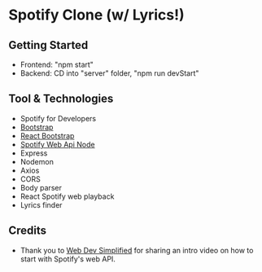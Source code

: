 # Spotify Clone (w/ Lyrics!)

## Getting Started

- Frontend: "npm start"
- Backend: CD into "server" folder, "npm run devStart"

## Tool & Technologies

- Spotify for Developers
- [Bootstrap](https://getbootstrap.com/)
- [React Bootstrap](https://react-bootstrap.github.io/)
- [Spotify Web Api Node](https://github.com/thelinmichael/spotify-web-api-node)
- Express
- Nodemon
- Axios
- CORS
- Body parser
- React Spotify web playback
- Lyrics finder

## Credits

- Thank you to [Web Dev Simplified](https://www.youtube.com/watch?v=Xcet6msf3eE) for sharing an intro video on how to start with Spotify's web API.